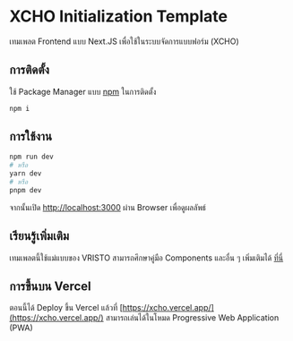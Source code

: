 # XCHO Initialization Template

เทมเพลต Frontend แบบ Next.JS เพื่อใช้ในระบบจัดการแบบฟอร์ม (XCHO) 

## การติดตั้ง

ใช้ Package Manager แบบ [npm](/) ในการติดตั้ง

```bash
npm i
```

## การใช้งาน

```bash
npm run dev
# หรือ
yarn dev
# หรือ
pnpm dev
```
จากนั้นเปิด [http://localhost:3000](http://localhost:3000) ผ่าน Browser เพื่อดูผลลัพธ์

## เรียนรู้เพิ่มเติม

เทมเพลตนี้ใช้แม่แบบของ VRISTO สามารถศึกษาคู่มือ Components และอื่น ๆ เพิ่มเติมได้ [ที่นี่](https://react.vristo.sbthemes.com/)

## การขึ้นบน Vercel

ตอนนี้ได้ Deploy ขึ้น Vercel แล้วที่ [https://xcho.vercel.app/](https://xcho.vercel.app/) สามารถเล่นได้ในโหมด Progressive Web Application (PWA)